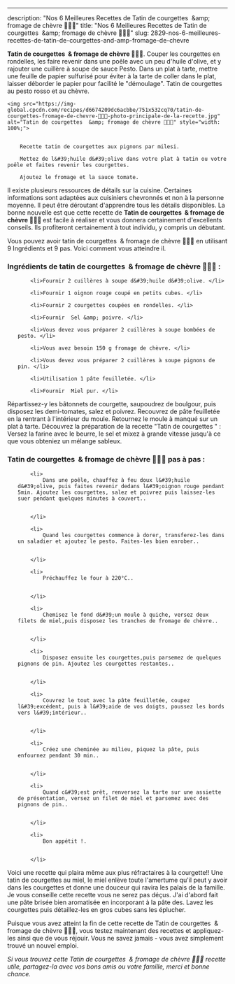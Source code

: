 ---
description: "Nos 6 Meilleures Recettes de Tatin de courgettes  &amp;amp; fromage de chèvre 🌼🐝🍯"
title: "Nos 6 Meilleures Recettes de Tatin de courgettes  &amp;amp; fromage de chèvre 🌼🐝🍯"
slug: 2829-nos-6-meilleures-recettes-de-tatin-de-courgettes-and-amp-fromage-de-chevre

<p>
	<strong>Tatin de courgettes  &amp; fromage de chèvre 🌼🐝🍯</strong>. 
	Couper les courgettes en rondelles, les faire revenir dans une poêle avec un peu d&#39;huile d&#39;olive, et y rajouter une cuillère à soupe de sauce Pesto. Dans un plat à tarte, mettre une feuille de papier sulfurisé pour éviter à la tarte de coller dans le plat, laisser déborder le papier pour facilité le &#34;démoulage&#34;. Tatin de courgettes au pesto rosso et au chèvre.
</p>
<p>
	
	<img src="https://img-global.cpcdn.com/recipes/d6674209dc6acbbe/751x532cq70/tatin-de-courgettes-fromage-de-chevre-🌼🐝🍯-photo-principale-de-la-recette.jpg" alt="Tatin de courgettes  &amp; fromage de chèvre 🌼🐝🍯" style="width: 100%;">
	
	
		Recette tatin de courgettes aux pignons par milesi.
	
		Mettez de l&#39;huile d&#39;olive dans votre plat à tatin ou votre poêle et faites revenir les courgettes.
	
		Ajoutez le fromage et la sauce tomate.
	
</p>

Il existe plusieurs ressources de détails sur la cuisine. Certaines informations sont adaptées aux cuisiniers chevronnés et non à la personne moyenne. Il peut être déroutant d'apprendre tous les détails disponibles. La bonne nouvelle est que cette recette de <strong> Tatin de courgettes  &amp; fromage de chèvre 🌼🐝🍯 </strong> est facile à réaliser et vous donnera certainement d'excellents conseils. Ils profiteront certainement à tout individu, y compris un débutant.

<!--inarticleads1-->

Vous pouvez avoir tatin de courgettes  &amp; fromage de chèvre 🌼🐝🍯 en utilisant 9 Ingrédients et 9 pas. Voici comment vous atteindre il.

<h3>Ingrédients de tatin de courgettes  &amp; fromage de chèvre 🌼🐝🍯 :</h3>

<ol>
	
		<li>Fournir 2 cuillères à soupe d&#39;huile d&#39;olive. </li>
	
		<li>Fournir 1 oignon rouge coupé en petits cubes. </li>
	
		<li>Fournir 2 courgettes coupées en rondelles. </li>
	
		<li>Fournir  Sel &amp; poivre. </li>
	
		<li>Vous devez vous préparer 2 cuillères à soupe bombées de pesto. </li>
	
		<li>Vous avez besoin 150 g fromage de chèvre. </li>
	
		<li>Vous devez vous préparer 2 cuillères à soupe pignons de pin. </li>
	
		<li>Utilisation 1 pâte feuilletée. </li>
	
		<li>Fournir  Miel pur. </li>
	
</ol>

Répartissez-y les bâtonnets de courgette, saupoudrez de boulgour, puis disposez les demi-tomates, salez et poivrez. Recouvrez de pâte feuilletée en la rentrant à l&#39;intérieur du moule. Retournez le moule à manqué sur un plat à tarte. Découvrez la préparation de la recette &#34;Tatin de courgettes &#34; : Versez la farine avec le beurre, le sel et mixez à grande vitesse jusqu&#39;à ce que vous obteniez un mélange sableux. 

<!--inarticleads2-->

<h3>Tatin de courgettes  &amp; fromage de chèvre 🌼🐝🍯 pas à pas :</h3>

<ol>
	
		<li>
			Dans une poêle, chauffez à feu doux l&#39;huile d&#39;olive, puis faites revenir dedans l&#39;oignon rouge pendant 5min. Ajoutez les courgettes, salez et poivrez puis laissez-les suer pendant quelques minutes à couvert..
			
			
		</li>
	
		<li>
			Quand les courgettes commence à dorer, transferez-les dans un saladier et ajoutez le pesto. Faites-les bien enrober..
			
			
		</li>
	
		<li>
			Préchauffez le four à 220°C..
			
			
		</li>
	
		<li>
			Chemisez le fond d&#39;un moule à quiche, versez deux filets de miel,puis disposez les tranches de fromage de chèvre..
			
			
		</li>
	
		<li>
			Disposez ensuite les courgettes,puis parsemez de quelques pignons de pin. Ajoutez les courgettes restantes..
			
			
		</li>
	
		<li>
			Couvrez le tout avec la pâte feuilletée, coupez l&#39;excédent, puis à l&#39;aide de vos doigts, poussez les bords vers l&#39;intérieur..
			
			
		</li>
	
		<li>
			Créez une cheminée au milieu, piquez la pâte, puis enfournez pendant 30 min..
			
			
		</li>
	
		<li>
			Quand c&#39;est prêt, renversez la tarte sur une assiette de présentation, versez un filet de miel et parsemez avec des pignons de pin..
			
			
		</li>
	
		<li>
			Bon appétit !.
			
			
		</li>
	
</ol>

Voici une recette qui plaira même aux plus réfractaires à la courgette!! Une tatin de courgettes au miel, le miel enlève toute l&#39;amertume qu&#39;il peut y avoir dans les courgettes et donne une douceur qui ravira les palais de la famille. Je vous conseille cette recette vous ne serez pas déçus. J&#39;ai d&#39;abord fait une pâte brisée bien aromatisée en incorporant à la pâte des. Lavez les courgettes puis détaillez-les en gros cubes sans les éplucher. 

<!--inarticleads1-->

<p>
Puisque vous avez atteint la fin de cette recette de Tatin de courgettes  &amp; fromage de chèvre 🌼🐝🍯, vous testez maintenant des recettes et appliquez-les ainsi que de vous réjouir. Vous ne savez jamais - vous avez simplement trouvé un nouvel emploi.
</p>

<p>
<i>Si vous trouvez cette Tatin de courgettes  &amp; fromage de chèvre 🌼🐝🍯 recette utile, partagez-la avec vos bons amis ou votre famille, merci et bonne chance.</i>
</p>
